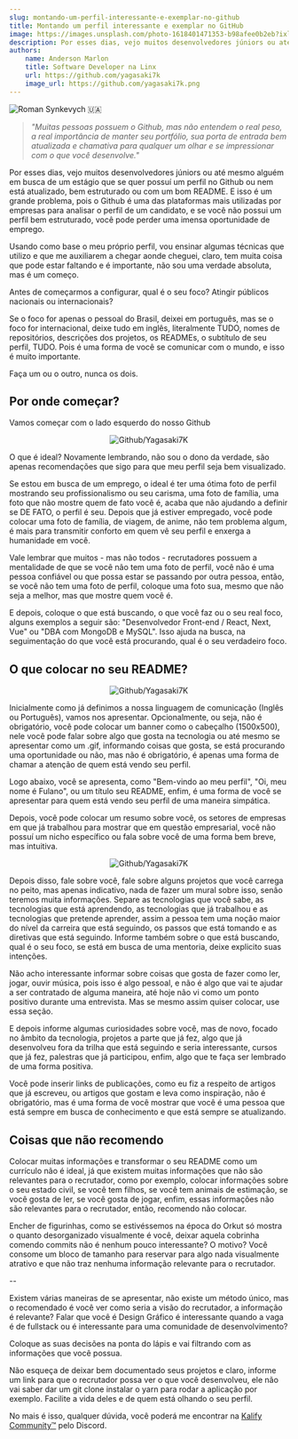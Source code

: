 ```yaml
---
slug: montando-um-perfil-interessante-e-exemplar-no-github
title: Montando um perfil interessante e exemplar no GitHub
image: https://images.unsplash.com/photo-1618401471353-b98afee0b2eb?ixlib=rb-4.0.3&ixid=MnwxMjA3fDB8MHxwaG90by1wYWdlfHx8fGVufDB8fHx8&auto=format&fit=crop&w=888&q=80
description: Por esses dias, vejo muitos desenvolvedores júniors ou até mesmo alguém em busca de um estágio que se quer possuí um perfil no Github ou nem está atualizado, bem estruturado ou com um bom README.
authors:
    name: Anderson Marlon
    title: Software Developer na Linx
    url: https://github.com/yagasaki7k
    image_url: https://github.com/yagasaki7k.png
---
```


![](https://images.unsplash.com/photo-1618401471353-b98afee0b2eb?ixlib=rb-4.0.3&ixid=MnwxMjA3fDB8MHxwaG90by1wYWdlfHx8fGVufDB8fHx8&auto=format&fit=crop&w=888&q=80 "Roman Synkevych 🇺🇦")

> _"Muitas pessoas possuem o Github, mas não entendem o real peso, a real importância de manter seu portfólio, sua porta de entrada bem atualizada e chamativa para qualquer um olhar e se impressionar com o que você desenvolve."_

Por esses dias, vejo muitos desenvolvedores júniors ou até mesmo alguém em busca de um estágio que se quer possuí um perfil no Github ou nem está atualizado, bem estruturado ou com um bom README. E isso é um grande problema, pois o Github é uma das plataformas mais utilizadas por empresas para analisar o perfil de um candidato, e se você não possui um perfil bem estruturado, você pode perder uma imensa oportunidade de emprego.

Usando como base o meu próprio perfil, vou ensinar algumas técnicas que utilizo e que me auxiliarem a chegar aonde cheguei, claro, tem muita coisa que pode estar faltando e é importante, não sou uma verdade absoluta, mas é um começo.

Antes de começarmos a configurar, qual é o seu foco? Atingir públicos nacionais ou internacionais?

Se o foco for apenas o pessoal do Brasil, deixei em português, mas se o foco for internacional, deixe tudo em inglês, literalmente TUDO, nomes de repositórios, descrições dos projetos, os READMEs, o subtítulo de seu perfil, TUDO. Pois é uma forma de você se comunicar com o mundo, e isso é muito importante.

Faça um ou o outro, nunca os dois.

## Por onde começar?

Vamos começar com o lado esquerdo do nosso Github

<p align="center"><img src="https://user-images.githubusercontent.com/23272064/215121507-571c8c33-8f2f-4f0a-8bd1-227474d4b0a8.png" alt="Github/Yagasaki7K"/></p>

O que é ideal? Novamente lembrando, não sou o dono da verdade, são apenas recomendações que sigo para que meu perfil seja bem visualizado.

Se estou em busca de um emprego, o ideal é ter uma ótima foto de perfil mostrando seu profissionalismo ou seu carisma, uma foto de família, uma foto que não mostre quem de fato você é, acaba que não ajudando a definir se DE FATO, o perfil é seu. Depois que já estiver empregado, você pode colocar uma foto de família, de viagem, de anime, não tem problema algum, é mais para transmitir conforto em quem vê seu perfil e enxerga a humanidade em você.

Vale lembrar que muitos - mas não todos - recrutadores possuem a mentalidade de que se você não tem uma foto de perfil, você não é uma pessoa confiável ou que possa estar se passando por outra pessoa, então, se você não tem uma foto de perfil, coloque uma foto sua, mesmo que não seja a melhor, mas que mostre quem você é.

E depois, coloque o que está buscando, o que você faz ou o seu real foco, alguns exemplos a seguir são: "Desenvolvedor Front-end / React, Next, Vue" ou "DBA com MongoDB e MySQL". Isso ajuda na busca, na seguimentação do que você está procurando, qual é o seu verdadeiro foco.

## O que colocar no seu README?

<p align="center"><img src="https://user-images.githubusercontent.com/23272064/215122919-c585f9f7-fb75-4cce-a0ab-d12c531651e3.png" alt="Github/Yagasaki7K"/></p>

Inicialmente como já definimos a nossa linguagem de comunicação (Inglês ou Português), vamos nos apresentar. Opcionalmente, ou seja, não é obrigatório, você pode colocar um banner como o cabeçalho (1500x500), nele você pode falar sobre algo que gosta na tecnologia ou até mesmo se apresentar como um .gif, informando coisas que gosta, se está procurando uma oportunidade ou não, mas não é obrigatório, é apenas uma forma de chamar a atenção de quem está vendo seu perfil.

Logo abaixo, você se apresenta, como "Bem-vindo ao meu perfil", "Oi, meu nome é Fulano", ou um título seu README, enfim, é uma forma de você se apresentar para quem está vendo seu perfil de uma maneira simpática.

Depois, você pode colocar um resumo sobre você, os setores de empresas em que já trabalhou para mostrar que em questão empresarial, você não possuí um nicho específico ou fala sobre você de uma forma bem breve, mas intuitiva.

<p align="center"><img src="https://user-images.githubusercontent.com/23272064/215125149-c2a9139d-b0ad-4151-87ac-86302ed0c4ca.png" alt="Github/Yagasaki7K"/></p>

Depois disso, fale sobre você, fale sobre alguns projetos que você carrega no peito, mas apenas indicativo, nada de fazer um mural sobre isso, senão teremos muita informações. Separe as tecnologias que você sabe, as tecnologias que está aprendendo, as tecnologias que já trabalhou e as tecnologias que pretende aprender, assim a pessoa tem uma noção maior do nível da carreira que está seguindo, os passos que está tomando e as diretivas que está seguindo. Informe também sobre o que está buscando, qual é o seu foco, se está em busca de uma mentoria, deixe explicito suas intenções.

Não acho interessante informar sobre coisas que gosta de fazer como ler, jogar, ouvir música, pois isso é algo pessoal, e não é algo que vai te ajudar a ser contratado de alguma maneira, até hoje não vi como um ponto positivo durante uma entrevista. Mas se mesmo assim quiser colocar, use essa seção.

E depois informe algumas curiosidades sobre você, mas de novo, focado no âmbito da tecnologia, projetos a parte que já fez, algo que já desenvolveu fora da trilha que está seguindo e seria interessante, cursos que já fez, palestras que já participou, enfim, algo que te faça ser lembrado de uma forma positiva.

Você pode inserir links de publicações, como eu fiz a respeito de artigos que já escreveu, ou artigos que gostam e leva como inspiração, não é obrigatório, mas é uma forma de você mostrar que você é uma pessoa que está sempre em busca de conhecimento e que está sempre se atualizando.

## Coisas que não recomendo

Colocar muitas informações e transformar o seu README como um currículo não é ideal, já que existem muitas informações que não são relevantes para o recrutador, como por exemplo, colocar informações sobre o seu estado civil, se você tem filhos, se você tem animais de estimação, se você gosta de ler, se você gosta de jogar, enfim, essas informações não são relevantes para o recrutador, então, recomendo não colocar.

Encher de figurinhas, como se estivéssemos na época do Orkut só mostra o quanto desorganizado visualmente é você, deixar aquela cobrinha comendo commits não é nenhum pouco interessante? O motivo? Você consome um bloco de tamanho para reservar para algo nada visualmente atrativo e que não traz nenhuma informação relevante para o recrutador.

--

Existem várias maneiras de se apresentar, não existe um método único, mas o recomendado é você ver como seria a visão do recrutador, a informação é relevante? Falar que você é Design Gráfico é interessante quando a vaga é de fullstack ou é interessante para uma comunidade de desenvolvimento?

Coloque as suas decisões na ponta do lápis e vai filtrando com as informações que você possua.

Não esqueça de deixar bem documentado seus projetos e claro, informe um link para que o recrutador possa ver o que você desenvolveu, ele não vai saber dar um git clone instalar o yarn para rodar a aplicação por exemplo. Facilite a vida deles e de quem está olhando o seu perfil.

No mais é isso, qualquer dúvida, você poderá me encontrar na [Kalify Community™](https://discord.gg/jhSepmE7nN) pelo Discord.

